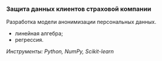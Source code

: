 ### Защита данных клиентов страховой компании
Разработка модели анонимизации персональных данных.
- линейная алгебра;
- регрессия.

*Инструменты: Python, NumPy, Scikit-learn*
